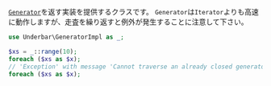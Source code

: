 [`Generator`](http://php.net/manual/ja/class.generator.php)を返す実装を提供するクラスです。
`Generator`は`Iterator`よりも高速に動作しますが、走査を繰り返すと例外が発生することに注意して下さい。

```php
use Underbar\GeneratorImpl as _;

$xs = _::range(10);
foreach ($xs as $x);
// 'Exception' with message 'Cannot traverse an already closed generator'
foreach ($xs as $x);
```
